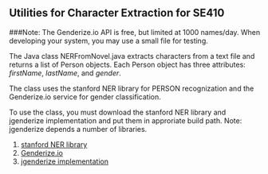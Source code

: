 Utilities for Character Extraction for SE410
-----------
###Note: The Genderize.io API is free, but limited at 1000 names/day. When developing your system, you may use a small file for testing. 

The Java class NERFromNovel.java extracts characters from a text file and returns a list of Person objects. Each Person object has three attributes: *firstName*, *lastName*, and *gender*.


The class uses the stanford NER library for PERSON recognization and the Genderize.io service for gender classification. 


To use the class, you must download the stanford NER library and jgenderize implementation and put them in approriate build path. Note: jgenderize depends a number of libraries. 


1. [stanford NER library](http://nlp.stanford.edu/software/CRF-NER.shtml)
2. [Genderize.io](https://genderize.io/)
3. [jgenderize implementation](https://github.com/irobson/jgenderize)
